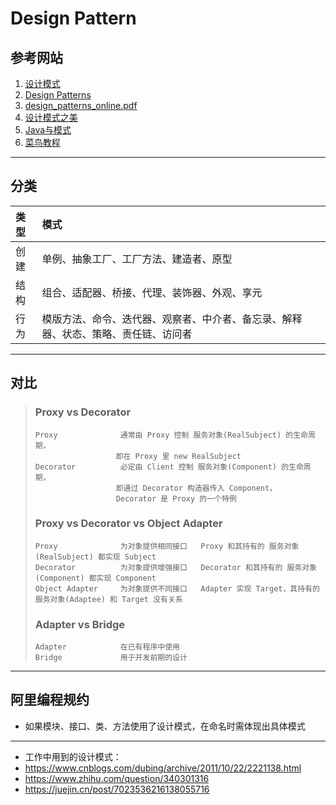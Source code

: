 # Design Pattern

## 参考网站
1. [设计模式](https://refactoringguru.cn/design-patterns)
2. [Design Patterns](https://sourcemaking.com/design_patterns)
3. [design_patterns_online.pdf](http://campus.murraystate.edu/academic/faculty/wlyle/430/rc008-designpatterns_online.pdf)
4. [设计模式之美](https://pan.baidu.com/disk/home?#/all?vmode=list&path=%2F%E8%AE%BE%E8%AE%A1%E6%A8%A1%E5%BC%8F%E4%B9%8B%E7%BE%8E)
5. [Java与模式](https://www.cnblogs.com/foryang/p/5849402.html)
6. [菜鸟教程](https://www.runoob.com/design-pattern/design-pattern-intro.html)
---
## 分类
|类型|模式|
|:---|:---|
|创建|单例、抽象工厂、工厂方法、建造者、原型|
|结构|组合、适配器、桥接、代理、装饰器、外观、享元|
|行为|模版方法、命令、迭代器、观察者、中介者、备忘录、解释器、状态、策略、责任链、访问者|
---
## 对比
>### Proxy vs Decorator
>```
>Proxy              通常由 Proxy 控制 服务对象(RealSubject) 的生命周期，
>                   即在 Proxy 里 new RealSubject
>Decorator          必定由 Client 控制 服务对象(Component) 的生命周期，
>                   即通过 Decorator 构造器传入 Component，
>                   Decorator 是 Proxy 的一个特例
>```
>### Proxy vs Decorator vs Object Adapter
>```
>Proxy              为对象提供相同接口   Proxy 和其持有的 服务对象(RealSubject) 都实现 Subject
>Decorator          为对象提供增强接口   Decorator 和其持有的 服务对象(Component) 都实现 Component
>Object Adapter     为对象提供不同接口   Adapter 实现 Target，其持有的 服务对象(Adaptee) 和 Target 没有关系
>```
>### Adapter vs Bridge
>```
>Adapter            在已有程序中使用
>Bridge             用于开发前期的设计
>```
---
## 阿里编程规约
- 如果模块、接口、类、方法使用了设计模式，在命名时需体现出具体模式
---
* 工作中用到的设计模式：
* https://www.cnblogs.com/dubing/archive/2011/10/22/2221138.html
* https://www.zhihu.com/question/340301316
* https://juejin.cn/post/7023536216138055716
